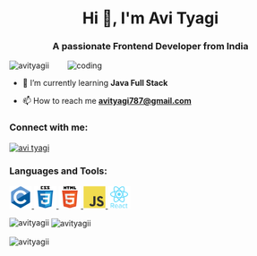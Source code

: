 <h1 align="center">Hi 👋, I'm Avi Tyagi</h1>
<h3 align="center">A passionate Frontend Developer from India</h3>
<img align="right" alt="coding" width="400" scr="https://miro.medium.com/v2/resize:fit:1400/1*VMmvImch6VU5pc2VktY1uw.gif">

<p align="left"> <img src="https://komarev.com/ghpvc/?username=avityagii&label=Profile%20views&color=0e75b6&style=flat" alt="avityagii" /> </p>

- 🌱 I’m currently learning **Java Full Stack**

- 📫 How to reach me **avityagi787@gmail.com**

<h3 align="left">Connect with me:</h3>
<p align="left">
<a href="https://linkedin.com/in/avi tyagi" target="blank"><img align="center" src="https://raw.githubusercontent.com/rahuldkjain/github-profile-readme-generator/master/src/images/icons/Social/linked-in-alt.svg" alt="avi tyagi" height="30" width="40" /></a>
</p>

<h3 align="left">Languages and Tools:</h3>
<p align="left"> <a href="https://www.cprogramming.com/" target="_blank" rel="noreferrer"> <img src="https://raw.githubusercontent.com/devicons/devicon/master/icons/c/c-original.svg" alt="c" width="40" height="40"/> </a> <a href="https://www.w3schools.com/css/" target="_blank" rel="noreferrer"> <img src="https://raw.githubusercontent.com/devicons/devicon/master/icons/css3/css3-original-wordmark.svg" alt="css3" width="40" height="40"/> </a> <a href="https://www.w3.org/html/" target="_blank" rel="noreferrer"> <img src="https://raw.githubusercontent.com/devicons/devicon/master/icons/html5/html5-original-wordmark.svg" alt="html5" width="40" height="40"/> </a> <a href="https://developer.mozilla.org/en-US/docs/Web/JavaScript" target="_blank" rel="noreferrer"> <img src="https://raw.githubusercontent.com/devicons/devicon/master/icons/javascript/javascript-original.svg" alt="javascript" width="40" height="40"/> </a> <a href="https://reactjs.org/" target="_blank" rel="noreferrer"> <img src="https://raw.githubusercontent.com/devicons/devicon/master/icons/react/react-original-wordmark.svg" alt="react" width="40" height="40"/> </a> </p>

<p><img align="left" src="https://github-readme-stats.vercel.app/api/top-langs?username=avityagii&show_icons=true&locale=en&layout=compact" alt="avityagii" /></p>

<p>&nbsp;<img align="center" src="https://github-readme-stats.vercel.app/api?username=avityagii&show_icons=true&locale=en" alt="avityagii" /></p>

<p><img align="center" src="https://github-readme-streak-stats.herokuapp.com/?user=avityagii&" alt="avityagii" /></p>
